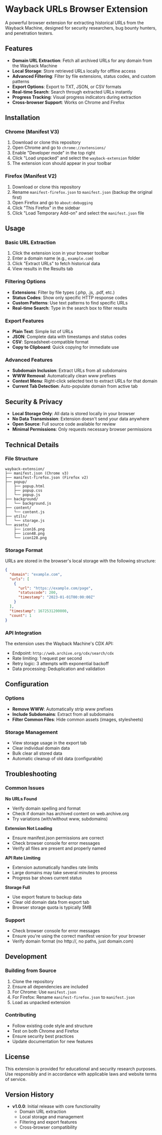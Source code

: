 # Wayback URLs Browser Extension

A powerful browser extension for extracting historical URLs from the Wayback Machine, designed for security researchers, bug bounty hunters, and penetration testers.

## Features

- **Domain URL Extraction**: Fetch all archived URLs for any domain from the Wayback Machine
- **Local Storage**: Store retrieved URLs locally for offline access
- **Advanced Filtering**: Filter by file extensions, status codes, and custom patterns
- **Export Options**: Export to TXT, JSON, or CSV formats
- **Real-time Search**: Search through extracted URLs instantly
- **Progress Tracking**: Visual progress indicators during extraction
- **Cross-browser Support**: Works on Chrome and Firefox

## Installation

### Chrome (Manifest V3)
1. Download or clone this repository
2. Open Chrome and go to `chrome://extensions/`
3. Enable "Developer mode" in the top right
4. Click "Load unpacked" and select the `wayback-extension` folder
5. The extension icon should appear in your toolbar

### Firefox (Manifest V2)
1. Download or clone this repository
2. Rename `manifest-firefox.json` to `manifest.json` (backup the original first)
3. Open Firefox and go to `about:debugging`
4. Click "This Firefox" in the sidebar
5. Click "Load Temporary Add-on" and select the `manifest.json` file

## Usage

### Basic URL Extraction
1. Click the extension icon in your browser toolbar
2. Enter a domain name (e.g., `example.com`)
3. Click "Extract URLs" to fetch historical data
4. View results in the Results tab

### Filtering Options
- **Extensions**: Filter by file types (.php, .js, .pdf, etc.)
- **Status Codes**: Show only specific HTTP response codes
- **Custom Patterns**: Use text patterns to find specific URLs
- **Real-time Search**: Type in the search box to filter results

### Export Features
- **Plain Text**: Simple list of URLs
- **JSON**: Complete data with timestamps and status codes
- **CSV**: Spreadsheet-compatible format
- **Copy to Clipboard**: Quick copying for immediate use

### Advanced Features
- **Subdomain Inclusion**: Extract URLs from all subdomains
- **WWW Removal**: Automatically clean www prefixes
- **Context Menu**: Right-click selected text to extract URLs for that domain
- **Current Tab Detection**: Auto-populate domain from active tab

## Security & Privacy

- **Local Storage Only**: All data is stored locally in your browser
- **No Data Transmission**: Extension doesn't send your data anywhere
- **Open Source**: Full source code available for review
- **Minimal Permissions**: Only requests necessary browser permissions

## Technical Details

### File Structure
```
wayback-extension/
├── manifest.json (Chrome v3)
├── manifest-firefox.json (Firefox v2)
├── popup/
│   ├── popup.html
│   ├── popup.css
│   └── popup.js
├── background/
│   └── background.js
├── content/
│   └── content.js
├── utils/
│   └── storage.js
└── assets/
    ├── icon16.png
    ├── icon48.png
    └── icon128.png
```

### Storage Format
URLs are stored in the browser's local storage with the following structure:
```json
{
  "domain": "example.com",
  "urls": [
    {
      "url": "https://example.com/page",
      "statuscode": 200,
      "timestamp": "2023-01-01T00:00:00Z"
    }
  ],
  "timestamp": 1672531200000,
  "count": 1
}
```

### API Integration
The extension uses the Wayback Machine's CDX API:
- Endpoint: `http://web.archive.org/cdx/search/cdx`
- Rate limiting: 1 request per second
- Retry logic: 3 attempts with exponential backoff
- Data processing: Deduplication and validation

## Configuration

### Options
- **Remove WWW**: Automatically strip www prefixes
- **Include Subdomains**: Extract from all subdomains
- **Filter Common Files**: Hide common assets (images, stylesheets)

### Storage Management
- View storage usage in the export tab
- Clear individual domain data
- Bulk clear all stored data
- Automatic cleanup of old data (configurable)

## Troubleshooting

### Common Issues

**No URLs Found**
- Verify domain spelling and format
- Check if domain has archived content on web.archive.org
- Try variations (with/without www, subdomains)

**Extension Not Loading**
- Ensure manifest.json permissions are correct
- Check browser console for error messages
- Verify all files are present and properly named

**API Rate Limiting**
- Extension automatically handles rate limits
- Large domains may take several minutes to process
- Progress bar shows current status

**Storage Full**
- Use export feature to backup data
- Clear old domain data from export tab
- Browser storage quota is typically 5MB

### Support
- Check browser console for error messages
- Ensure you're using the correct manifest version for your browser
- Verify domain format (no http://, no paths, just domain.com)

## Development

### Building from Source
1. Clone the repository
2. Ensure all dependencies are included
3. For Chrome: Use `manifest.json`
4. For Firefox: Rename `manifest-firefox.json` to `manifest.json`
5. Load as unpacked extension

### Contributing
- Follow existing code style and structure
- Test on both Chrome and Firefox
- Ensure security best practices
- Update documentation for new features

## License

This extension is provided for educational and security research purposes. Use responsibly and in accordance with applicable laws and website terms of service.

## Version History

- **v1.0.0**: Initial release with core functionality
  - Domain URL extraction
  - Local storage and management
  - Filtering and export features
  - Cross-browser compatibility